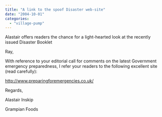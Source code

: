 ```yaml
---
title: "A link to the spoof Disaster web-site"
date: "2004-10-01"
categories: 
  - "village-pump"
---
```


Alastair offers readers the chance for a light-hearted look at the recently issued Disaster Booklet

Ray,

With reference to your editorial call for comments on the latest Government emergency preparedness, I refer your readers to the following excellent site (read carefully):

http://www.preparingforemergencies.co.uk/

Regards,

Alastair Inskip

Grampian Foods
